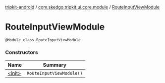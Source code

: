 [tripkit-android](../../index.md) / [com.skedgo.tripkit.ui.core.module](../index.md) / [RouteInputViewModule](./index.md)

# RouteInputViewModule

`@Module class RouteInputViewModule`

### Constructors

| Name | Summary |
|---|---|
| [&lt;init&gt;](-init-.md) | `RouteInputViewModule()` |
